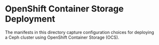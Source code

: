 # OpenShift Container Storage Deployment

The manifests in this directory capture configuration choices for
deploying a Ceph cluster using OpenShift Container Storage (OCS).
